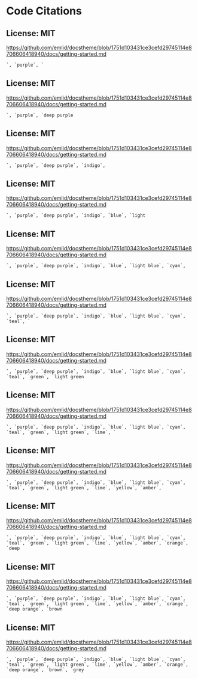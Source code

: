 # Code Citations

## License: MIT
https://github.com/emlid/docstheme/blob/1751d103431ce3cefd29745114e8706606418940/docs/getting-started.md

```
`, `purple`, `
```


## License: MIT
https://github.com/emlid/docstheme/blob/1751d103431ce3cefd29745114e8706606418940/docs/getting-started.md

```
`, `purple`, `deep purple
```


## License: MIT
https://github.com/emlid/docstheme/blob/1751d103431ce3cefd29745114e8706606418940/docs/getting-started.md

```
`, `purple`, `deep purple`, `indigo`,
```


## License: MIT
https://github.com/emlid/docstheme/blob/1751d103431ce3cefd29745114e8706606418940/docs/getting-started.md

```
`, `purple`, `deep purple`, `indigo`, `blue`, `light
```


## License: MIT
https://github.com/emlid/docstheme/blob/1751d103431ce3cefd29745114e8706606418940/docs/getting-started.md

```
`, `purple`, `deep purple`, `indigo`, `blue`, `light blue`, `cyan`,
```


## License: MIT
https://github.com/emlid/docstheme/blob/1751d103431ce3cefd29745114e8706606418940/docs/getting-started.md

```
`, `purple`, `deep purple`, `indigo`, `blue`, `light blue`, `cyan`, `teal`, `
```


## License: MIT
https://github.com/emlid/docstheme/blob/1751d103431ce3cefd29745114e8706606418940/docs/getting-started.md

```
`, `purple`, `deep purple`, `indigo`, `blue`, `light blue`, `cyan`, `teal`, `green`, `light green
```


## License: MIT
https://github.com/emlid/docstheme/blob/1751d103431ce3cefd29745114e8706606418940/docs/getting-started.md

```
`, `purple`, `deep purple`, `indigo`, `blue`, `light blue`, `cyan`, `teal`, `green`, `light green`, `lime`, `
```


## License: MIT
https://github.com/emlid/docstheme/blob/1751d103431ce3cefd29745114e8706606418940/docs/getting-started.md

```
`, `purple`, `deep purple`, `indigo`, `blue`, `light blue`, `cyan`, `teal`, `green`, `light green`, `lime`, `yellow`, `amber`,
```


## License: MIT
https://github.com/emlid/docstheme/blob/1751d103431ce3cefd29745114e8706606418940/docs/getting-started.md

```
`, `purple`, `deep purple`, `indigo`, `blue`, `light blue`, `cyan`, `teal`, `green`, `light green`, `lime`, `yellow`, `amber`, `orange`, `deep
```


## License: MIT
https://github.com/emlid/docstheme/blob/1751d103431ce3cefd29745114e8706606418940/docs/getting-started.md

```
`, `purple`, `deep purple`, `indigo`, `blue`, `light blue`, `cyan`, `teal`, `green`, `light green`, `lime`, `yellow`, `amber`, `orange`, `deep orange`, `brown
```


## License: MIT
https://github.com/emlid/docstheme/blob/1751d103431ce3cefd29745114e8706606418940/docs/getting-started.md

```
`, `purple`, `deep purple`, `indigo`, `blue`, `light blue`, `cyan`, `teal`, `green`, `light green`, `lime`, `yellow`, `amber`, `orange`, `deep orange`, `brown`, `grey
```

